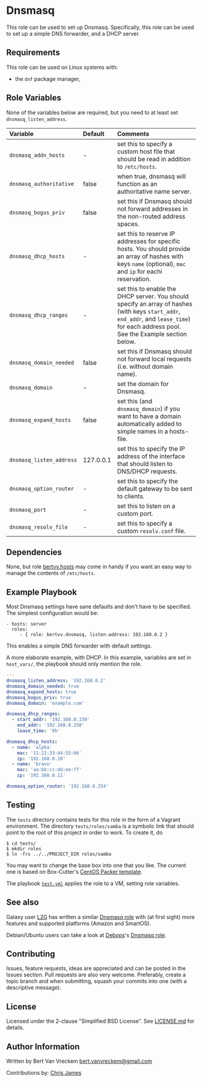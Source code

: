 # Dnsmasq

This role can be used to set up Dnsmasq. Specifically, this role can be used to set up a simple DNS forwarder, and a DHCP server.

## Requirements

This role can be used on Linux systems with:

* the `dnf` package manager,

## Role Variables

None of the variables below are required, but you need to at least set `dnsmasq_listen_address`.

| Variable                 | Default   | Comments                                                                                                                                                                               |
| :---                     | :---      | :---                                                                                                                                                                                   |
| `dnsmasq_addn_hosts`     | -         | set this to specify a custom host file that should be read in addition to `/etc/hosts`.                                                                                                |
| `dnsmasq_authoritative`  | false     | when true, dnsmasq will function as an authoritative name server.                                                                                                                      |
| `dnsmasq_bogus_priv`     | false     | set this if Dnsmasq should not forward addresses in the non-routed address spaces.                                                                                                     |
| `dnsmasq_dhcp_hosts`     | -         | set this to reserve IP addresses for specific hosts. You should provide an array of hashes with keys `name` (optional), `mac` and `ip` for eachi reservation.                          |
| `dnsmasq_dhcp_ranges`    | -         | set this to enable the DHCP server. You should specify an array of hashes (with keys `start_addr`, `end_addr`, and `lease_time`) for each address pool. See the Example section below. |
| `dnsmasq_domain_needed`  | false     | set this if Dnsmasq should not forward local requests (i.e. without domain name).                                                                                                      |
| `dnsmasq_domain`         | -         | set the domain for Dnsmasq.                                                                                                                                                            |
| `dnsmasq_expand_hosts`   | false     | set this (and `dnsmasq_domain`) if you want to have a domain automatically added to simple names in a hosts-file.                                                                      |
| `dnsmasq_listen_address` | 127.0.0.1 | set this to specify the IP address of the interface that should listen to DNS/DHCP requests.                                                                                           |
| `dnsmasq_option_router`  | -         | set this to specify the default gateway to be sent to clients.                                                                                                                         |
| `dnsmasq_port`           | -         | set this to listen on a custom port.                                                                                                                                                   |
| `dnsmasq_resolv_file`    | -         | set this to specify a custom `resolv.conf` file.                                                                                                                                       |

## Dependencies

None, but role [bertvv.hosts](https://galaxy.ansible.com/list#/roles/4617) may come in handy if you want an easy way to manage the contents of `/etc/hosts`.

## Example Playbook

Most Dnsmasq settings have sane defaults and don't have to be specified. The simplest configuration would be:

    - hosts: server
      roles:
         - { role: bertvv.dnsmasq, listen-address: 192.168.0.2 }

This enables a simple DNS forwarder with default settings.

A more elaborate example, with DHCP. In this example, variables are set in `host_vars/`, the playbook should only mention the role.

```Yaml
---
dnsmasq_listen_address: '192.168.0.2'
dnsmasq_domain_needed: true
dnsmasq_expand_hosts: true
dnsmasq_bogus_priv: true
dnsmasq_domain: 'example.com'

dnsmasq_dhcp_ranges:
  - start_addr: '192.168.0.150'
    end_addr: '192.168.0.250'
    lease_time: '8h'

dnsmasq_dhcp_hosts:
  - name: 'alpha'
    mac: '11:22:33:44:55:66'
    ip: '192.168.0.10'
  - name: 'bravo'
    mac: 'aa:bb:cc:dd:ee:ff'
    ip: '192.168.0.11'

dnsmasq_option_router: '192.168.0.254'
```

## Testing

The `tests` directory contains tests for this role in the form of a Vagrant environment. The directory `tests/roles/samba` is a symbolic link that should point to the root of this project in order to work. To create it, do

```ShellSession
$ cd tests/
$ mkdir roles
$ ln -frs ../../PROJECT_DIR roles/samba
```

You may want to change the base box into one that you like. The current one is based on Box-Cutter's [CentOS Packer template](https://github.com/boxcutter/centos).

The playbook [`test.yml`](tests/test.yml) applies the role to a VM, setting role variables.

## See also

Galaxy user [L2G](https://galaxy.ansible.com/list#/users/11257) has written a similar [Dnsmasq role](https://galaxy.ansible.com/list#/roles/3030) with (at first sight) more features and supported platforms (Amazon and SmartOS).

Debian/Ubuntu users can take a look at [Debops](https://galaxy.ansible.com/list#/users/6081)'s [Dnsmasq role](https://galaxy.ansible.com/list#/roles/1561).

## Contributing

Issues, feature requests, ideas are appreciated and can be posted in the Issues section. Pull requests are also very welcome. Preferably, create a topic branch and when submitting, squash your commits into one (with a descriptive message).

## License

Licensed under the 2-clause "Simplified BSD License". See [LICENSE.md](/LICENSE.md) for details.

## Author Information

Written by Bert Van Vreckem <bert.vanvreckem@gmail.com>

Contributions by: [Chris James](https://github.com/etcet)
